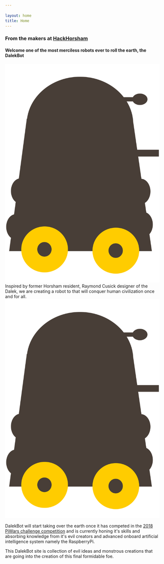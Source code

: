 ```yaml
---

layout: home
title: Home
---
```





### From the makers at [HackHorsham](http://hackhorsham.org.uk) 
#### Welcome one of the most merciless robots ever to roll the earth, the <span class="dalekbot">DalekBot</span>
<img class="wrap-left-mobile mdl-cell--hide-desktop mdl-cell--hide-tablet" src="/assets/images/logos/dalekbot.svg" alt="I am DalekBot...">
Inspired by former Horsham resident, Raymond Cusick designer of the Dalek, we are creating a robot to that will conquer human civilization once and for all. 

<img class="wrap-left mdl-cell--hide-phone" src="/assets/images/logos/dalekbot.svg" alt="I am DalekBot...">

<span class="dalekbot">DalekBot</span> will start taking over the earth once it has competed in the [2018 PiWars challenge competition](https://piwars.org/) and is currently honing it's skills and absorbing knowledge from it's evil creators and advanced onboard artificial intelligence system namely the RaspberryPi.

This <span class="dalekbot">DalekBot</span> site is collection of evil ideas and monstrous creations that are going into the creation of this final formidable foe.
